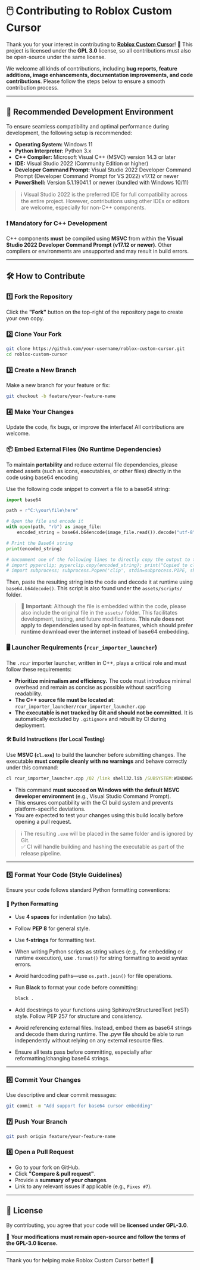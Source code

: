 # 🖱️ Contributing to Roblox Custom Cursor

Thank you for your interest in contributing to **[Roblox Custom Cursor](https://github.com/Xelvanta/roblox-custom-cursor)**! 🎉 This project is licensed under the **GPL 3.0** license, so all contributions must also be open-source under the same license.

We welcome all kinds of contributions, including **bug reports, feature additions, image enhancements, documentation improvements, and code contributions**. Please follow the steps below to ensure a smooth contribution process.

---

## 🧰 Recommended Development Environment

To ensure seamless compatibility and optimal performance during development, the following setup is recommended:

* **Operating System:** Windows 11
* **Python Interpreter:** Python 3.x
* **C++ Compiler:** Microsoft Visual C++ (MSVC) version 14.3 or later
* **IDE:** Visual Studio 2022 (Community Edition or higher)
* **Developer Command Prompt:** Visual Studio 2022 Developer Command Prompt (Developer Command Prompt for VS 2022) v17.12 or newer
* **PowerShell:** Version 5.1.19041.1 or newer (bundled with Windows 10/11)

> ℹ️ Visual Studio 2022 is the preferred IDE for full compatibility across the entire project. However, contributions using other IDEs or editors are welcome, especially for non-C++ components.

### ❗ Mandatory for C++ Development

C++ components **must** be compiled using **MSVC** from within the **Visual Studio 2022 Developer Command Prompt (v17.12 or newer)**. Other compilers or environments are unsupported and may result in build errors.

---

## 🛠 How to Contribute

### 1️⃣ Fork the Repository

Click the **"Fork"** button on the top-right of the repository page to create your own copy.

### 2️⃣ Clone Your Fork

```bash
git clone https://github.com/your-username/roblox-custom-cursor.git
cd roblox-custom-cursor
```

### 3️⃣ Create a New Branch

Make a new branch for your feature or fix:

```bash
git checkout -b feature/your-feature-name
```

### 4️⃣ Make Your Changes

Update the code, fix bugs, or improve the interface! All contributions are welcome.

### 📦 Embed External Files (No Runtime Dependencies)

To maintain **portability** and reduce external file dependencies, please embed assets (such as icons, executables, or other files) directly in the code using base64 encoding

Use the following code snippet to convert a file to a base64 string:

```python
import base64

path = r"C:\your\file\here"

# Open the file and encode it
with open(path, "rb") as image_file:
    encoded_string = base64.b64encode(image_file.read()).decode("utf-8")

# Print the Base64 string
print(encoded_string)

# Uncomment one of the following lines to directly copy the output to the clipboard
# import pyperclip; pyperclip.copy(encoded_string); print("Copied to clipboard!")
# import subprocess; subprocess.Popen('clip', stdin=subprocess.PIPE, shell=True).communicate(encoded_string.encode()); print("Copied to clipboard!")
```

Then, paste the resulting string into the code and decode it at runtime using `base64.b64decode()`. This script is also found under the `assets/scripts/` folder.

> 📁 **Important**: Although the file is embedded within the code, please also include the original file in the `assets/` folder. This facilitates development, testing, and future modifications. **This rule does not apply to dependencies used by opt-in features, which should prefer runtime download over the internet instead of base64 embedding.**

### 🖥️ Launcher Requirements (`rcur_importer_launcher`)

The `.rcur` importer launcher, written in C++, plays a critical role and must follow these requirements:

* **Prioritize minimalism and efficiency.** The code must introduce minimal overhead and remain as concise as possible without sacrificing readability.
* **The C++ source file must be located at**: `rcur_importer_launcher/rcur_importer_launcher.cpp`
* **The executable is not tracked by Git and should not be committed.** It is automatically excluded by `.gitignore` and rebuilt by CI during deployment.

#### 🛠️ Build Instructions (for Local Testing)

Use **MSVC (`cl.exe`)** to build the launcher before submitting changes. The executable **must compile cleanly with no warnings** and behave correctly under this command:

```cmd
cl rcur_importer_launcher.cpp /O2 /link shell32.lib /SUBSYSTEM:WINDOWS /INCREMENTAL:NO
```

* This command **must succeed on Windows with the default MSVC developer environment** (e.g., Visual Studio Command Prompt).
* This ensures compatibility with the CI build system and prevents platform-specific deviations.
* You are expected to test your changes using this build locally before opening a pull request.

> ℹ️ The resulting `.exe` will be placed in the same folder and is ignored by Git.  
> ✅ CI will handle building and hashing the executable as part of the release pipeline.

---

### 5️⃣ Format Your Code (Style Guidelines)

Ensure your code follows standard Python formatting conventions:

#### 🐍 Python Formatting

* Use **4 spaces** for indentation (no tabs).
* Follow **PEP 8** for general style.
* Use **f-strings** for formatting text.
* When writing Python scripts as string values (e.g., for embedding or runtime execution), use `.format()` for string formatting to avoid syntax errors.
* Avoid hardcoding paths—use `os.path.join()` for file operations.
* Run **Black** to format your code before committing:

  ```bash
  black .
  ```
* Add docstrings to your functions using Sphinx/reStructuredText (reST) style. Follow PEP 257 for structure and consistency.
* Avoid referencing external files. Instead, embed them as base64 strings and decode them during runtime. The .pyw file should be able to run independently without relying on any external resource files.
* Ensure all tests pass before committing, especially after reformatting/changing base64 strings.

---

### 6️⃣ Commit Your Changes

Use descriptive and clear commit messages:

```bash
git commit -m "Add support for base64 cursor embedding"
```

### 7️⃣ Push Your Branch

```bash
git push origin feature/your-feature-name
```

### 8️⃣ Open a Pull Request

* Go to your fork on GitHub.
* Click **"Compare & pull request"**.
* Provide a **summary of your changes**.
* Link to any relevant issues if applicable (e.g., `Fixes #7`).

---

## 📜 License

By contributing, you agree that your code will be **licensed under GPL-3.0**.

📌 **Your modifications must remain open-source and follow the terms of the GPL-3.0 license.**

---

Thank you for helping make Roblox Custom Cursor better! 🚀
